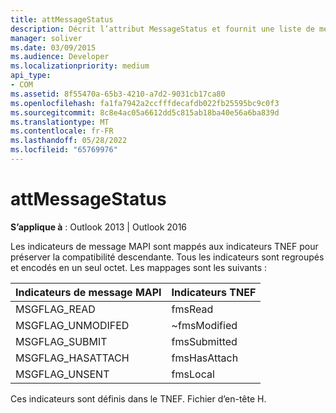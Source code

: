 ```yaml
---
title: attMessageStatus
description: Décrit l’attribut MessageStatus et fournit une liste de messages MAPI et d’indicateurs TNEF.
manager: soliver
ms.date: 03/09/2015
ms.audience: Developer
ms.localizationpriority: medium
api_type:
- COM
ms.assetid: 8f55470a-65b3-4210-a7d2-9031cb17ca80
ms.openlocfilehash: fa1fa7942a2ccfffdecafdb022fb25595bc9c0f3
ms.sourcegitcommit: 8c8e4ac05a6612dd5c815ab18ba40e56a6ba839d
ms.translationtype: MT
ms.contentlocale: fr-FR
ms.lasthandoff: 05/28/2022
ms.locfileid: "65769976"
---
```

# <a name="attmessagestatus"></a>attMessageStatus

  
  
**S’applique à** : Outlook 2013 | Outlook 2016 
  
Les indicateurs de message MAPI sont mappés aux indicateurs TNEF pour préserver la compatibilité descendante. Tous les indicateurs sont regroupés et encodés en un seul octet. Les mappages sont les suivants :
  
|**Indicateurs de message MAPI**|**Indicateurs TNEF**|
|:-----|:-----|
|MSGFLAG_READ  <br/> |fmsRead  <br/> |
|MSGFLAG_UNMODIFED  <br/> |~fmsModified  <br/> |
|MSGFLAG_SUBMIT  <br/> |fmsSubmitted  <br/> |
|MSGFLAG_HASATTACH  <br/> |fmsHasAttach  <br/> |
|MSGFLAG_UNSENT  <br/> |fmsLocal  <br/> |
   
Ces indicateurs sont définis dans le TNEF. Fichier d’en-tête H.
  


